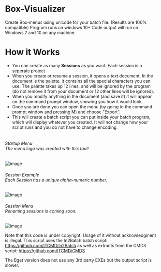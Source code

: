 # Box-Visualizer
Create Box-menus using unicode for your batch file. (Results are 100% compatible)
Program runs on windows 10+
Code output will run on Windows 7 and 10 on any machine.
# How it Works
- You can create as many **Sessions** as you want. Each session is a seperate project
- When you create or resume a session, it opens a text document. In the document is the palette. It contains all the special characters you can use. The palette takes up 12 lines, and will be ignored by the program (do not remove it from your document or 12 other lines will be ignored).
- When you modify anything in the document (and save it) it will appear on the command prompt window, showing you how it would look.
- Once you are done you can open the menu (by going to the command prompt window and pressing M) and choose "Export".
- This will create a batch script you can put inside your batch program, which will display whatever you created. It will not change how your script runs and you do not have to change encoding. <br> <br>
 
###### *Startup Menu* <br> The menu logo was created with this tool!
![image](http://i.imgur.com/9WvaBoR.png)
###### *Session Example* <br> Each Session has a unique alpha-numeric number.
![image](http://www.joelnelsongroup.com/wp-content/uploads/2015/08/Coming-Soon.jpg)
###### *Session Menu* <br> Renaming sessions is coming soon.
![image](http://www.joelnelsongroup.com/wp-content/uploads/2015/08/Coming-Soon.jpg)




Note that this code is under copyright. Usage of it without acknowledgment is illegal.
This script uses the In2Batch batch script: https://github.com/ITCMD/In2Batch
as well as extracts from the CMDS script: https://github.com/ITCMD/CMDS

The Bget version does not use any 3rd party EXEs but the output script is slower.
